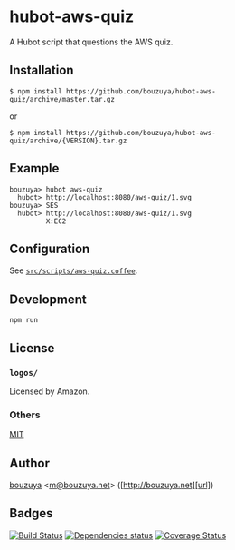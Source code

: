 # hubot-aws-quiz

A Hubot script that questions the AWS quiz.

## Installation

    $ npm install https://github.com/bouzuya/hubot-aws-quiz/archive/master.tar.gz

or

    $ npm install https://github.com/bouzuya/hubot-aws-quiz/archive/{VERSION}.tar.gz

## Example

    bouzuya> hubot aws-quiz
      hubot> http://localhost:8080/aws-quiz/1.svg
    bouzuya> SES
      hubot> http://localhost:8080/aws-quiz/1.svg
             X:EC2

## Configuration

See [`src/scripts/aws-quiz.coffee`](src/scripts/aws-quiz.coffee).

## Development

`npm run`

## License

### `logos/`

Licensed by Amazon.

### Others

[MIT](LICENSE)

## Author

[bouzuya][user] &lt;[m@bouzuya.net][mail]&gt; ([http://bouzuya.net][url])

## Badges

[![Build Status][travis-badge]][travis]
[![Dependencies status][david-dm-badge]][david-dm]
[![Coverage Status][coveralls-badge]][coveralls]

[travis]: https://travis-ci.org/bouzuya/hubot-aws-quiz
[travis-badge]: https://travis-ci.org/bouzuya/hubot-aws-quiz.svg?branch=master
[david-dm]: https://david-dm.org/bouzuya/hubot-aws-quiz
[david-dm-badge]: https://david-dm.org/bouzuya/hubot-aws-quiz.png
[coveralls]: https://coveralls.io/r/bouzuya/hubot-aws-quiz
[coveralls-badge]: https://img.shields.io/coveralls/bouzuya/hubot-aws-quiz.svg
[user]: https://github.com/bouzuya
[mail]: mailto:m@bouzuya.net
[url]: http://bouzuya.net

